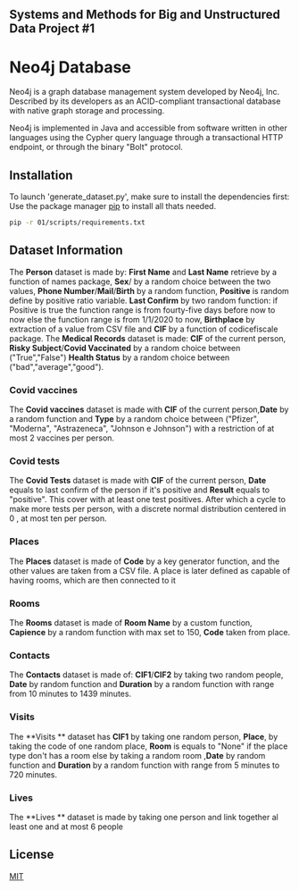 ## Systems and Methods for Big and Unstructured Data Project #1 ##
# Neo4j Database

Neo4j is a graph database management system developed by Neo4j, Inc. Described by its developers as an ACID-compliant transactional database with native graph storage and processing.

Neo4j is implemented in Java and accessible from software written in other languages using the Cypher query language through a transactional HTTP endpoint, or through the binary "Bolt" protocol.

## Installation

To launch 'generate_dataset.py', make sure to install the dependencies first:
Use the package manager [pip](https://pip.pypa.io/en/stable/) to install all thats needed.

```bash
pip -r 01/scripts/requirements.txt
```

## Dataset Information

The **Person** dataset is made by: **First Name** and **Last Name** retrieve by a function of names package, **Sex**/ by a random choice between the two values, **Phone Number**/**Mail**/**Birth** by a random function, **Positive** is random define by positive ratio variable. **Last Confirm** by two random function: if Positive is true the function range is from fourty-five days before now to now else the function range is from 1/1/2020 to now, **Birthplace** by extraction of a value from CSV file and **CIF** by a function of codicefiscale package. 
The **Medical Records** dataset is made: **CIF** of the current person, **Risky Subject**/**Covid Vaccinated** by a random choice between ("True","False") **Health Status** by a random choice between ("bad","average","good"). 

### Covid vaccines
The **Covid vaccines** dataset is made with **CIF** of the current person,**Date** by a random function and **Type** by a random choice between ("Pfizer", "Moderna", "Astrazeneca", "Johnson e Johnson") with a restriction of at most 2 vaccines per person.

### Covid tests
The **Covid Tests** dataset is made with **CIF** of the current person, **Date** equals to last confirm of the person if it's positive and **Result** equals to "positive". This cover with at least one test positives. After which a cycle to make more tests per person, with a discrete normal distribution centered in 0 , at most ten per person.

### Places
The **Places** dataset is made of **Code** by a key generator function, and the other values are taken from a CSV file.  A place is later defined as capable  of having rooms, which are then connected to it

### Rooms
The **Rooms** dataset is made of **Room Name** by a custom function, **Capience** by a random function with max set to 150, **Code** taken from place.

### Contacts
The **Contacts** dataset is made of: **CIF1**/**CIF2** by taking two random people, **Date** by random function and **Duration** by a random function with range from 10 minutes to 1439 minutes.

### Visits
The **Visits ** dataset has **CIF1** by taking one random person, **Place**, by taking the code of one random place, **Room** is equals to "None" if the place type don't has a room else by taking a random room ,**Date** by random function and **Duration** by a random function with range from 5 minutes to 720 minutes.

### Lives
The **Lives ** dataset is made by taking one person and link together al least one and at most 6 people

## License
[MIT](https://choosealicense.com/licenses/mit/)
